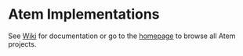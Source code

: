 Atem Implementations
=====================

See [Wiki](http://www.github.com/stemey/atem.impl.github.com/wiki) for documentation or go to the [homepage](http://www.atemsource.org) to browse all Atem projects.
 
